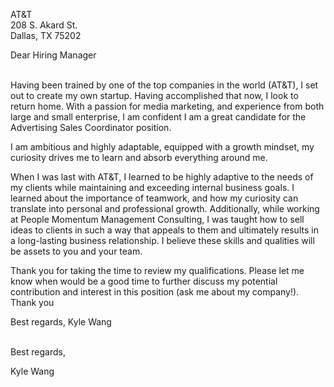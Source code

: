 AT&T <br>
208 S. Akard St. <br>
Dallas, TX 75202 <br>

Dear Hiring Manager

<br>
Having been trained by one of the top companies in the world (AT&T), I set out to create my own startup. Having accomplished that now, I look to return home. With a passion for media marketing, and experience from both large and small enterprise, I am confident I am a great candidate for the Advertising Sales Coordinator position. 

I am ambitious and highly adaptable, equipped with a growth mindset, my curiosity drives me to learn and absorb everything around me.    

When I was last with AT&T, I learned to be highly adaptive to the needs of my clients while maintaining and exceeding internal business goals. I learned about the importance of teamwork, and how my curiosity can translate into personal and professional growth. Additionally, while working at People Momentum Management Consulting, I was taught how to sell ideas to clients in such a way that appeals to them and ultimately results in a long-lasting business relationship. I believe these skills and qualities will be assets to you and your team.

Thank you for taking the time to review my qualifications. Please let me know when would be a good time to further discuss my potential contribution and interest in this position (ask me about my company!). Thank you

Best regards,
Kyle Wang


<br>
Best regards,

Kyle Wang
